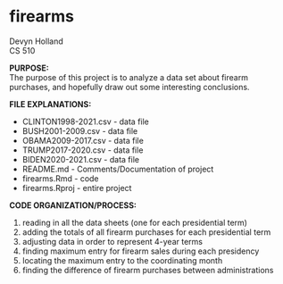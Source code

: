 # firearms
Devyn Holland <br />
CS 510

**PURPOSE:** <br />
The purpose of this project is to analyze a data set about firearm
purchases, and hopefully draw out some interesting conclusions. <br />

**FILE EXPLANATIONS:** <br />
* CLINTON1998-2021.csv - data file <br />
* BUSH2001-2009.csv - data file <br />
* OBAMA2009-2017.csv - data file <br />
* TRUMP2017-2020.csv - data file <br />
* BIDEN2020-2021.csv - data file <br />
* README.md - Comments/Documentation of project <br />
* firearms.Rmd - code <br />
* firearms.Rproj - entire project <br />


**CODE ORGANIZATION/PROCESS:**<br />
1. reading in all the data sheets (one for each presidential term) <br />
2. adding the totals of all firearm purchases for each presidential term <br />
3. adjusting data in order to represent 4-year terms <br />
4. finding maximum entry for firearm sales during each presidency <br />
5. locating the maximum entry to the coordinating month <br />
6. finding the difference of firearm purchases between administrations <br />
